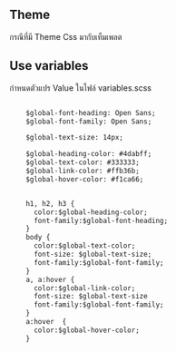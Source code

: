 
## Theme

กรณีที่มี Theme Css มากับเท็มเพลต 

## Use variables

กำหนดตัวแปร Value ในไฟล์ variables.scss

```html

    $global-font-heading: Open Sans;
    $global-font-family: Open Sans;

    $global-text-size: 14px;

    $global-heading-color: #4dabff;
    $global-text-color: #333333;
    $global-link-color: #ffb36b;
    $global-hover-color: #f1ca66;


    h1, h2, h3 {
      color:$global-heading-color;
      font-family:$global-font-heading;
    } 
    body {
      color:$global-text-color;
      font-size: $global-text-size;
      font-family:$global-font-family;
    }
    a, a:hover {
      color:$global-link-color;
      font-size: $global-text-size
      font-family:$global-font-family;
    }
    a:hover  {
      color:$global-hover-color;
    }

```